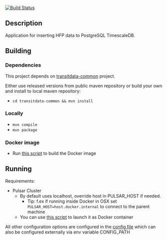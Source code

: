 [![Build Status](https://travis-ci.org/HSLdevcom/transitlog-hfp-sink.svg?branch=master)](https://travis-ci.org/HSLdevcom/transitlog-hfp-sink)

## Description

Application for inserting HFP data to PostgreSQL TimescaleDB.

## Building

### Dependencies

This project depends on [transitdata-common](https://github.com/HSLdevcom/transitdata-common) project.

Either use released versions from public maven repository or build your own and install to local maven repository:
  - ```cd transitdata-common && mvn install```  

### Locally

- ```mvn compile```  
- ```mvn package```  

### Docker image

- Run [this script](build-image.sh) to build the Docker image


## Running

Requirements:
- Pulsar Cluster
  - By default uses localhost, override host in PULSAR_HOST if needed.
    - Tip: f.ex if running inside Docker in OSX set `PULSAR_HOST=host.docker.internal` to connect to the parent machine
  - You can use [this script](https://github.com/HSLdevcom/transitdata/blob/master/bin/pulsar/pulsar-up.sh) to launch it as Docker container


All other configuration options are configured in the [config file](src/main/resources/environment.conf)
which can also be configured externally via env variable CONFIG_PATH
